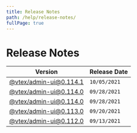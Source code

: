```yaml
---
title: Release Notes
path: /help/release-notes/
fullPage: true
---
```


# Release Notes

| Version                                                                                          | Release Date |
| ------------------------------------------------------------------------------------------------ | ------------ |
| [@vtex/admin-ui@0.114.1](https://github.com/vtex/onda/releases/tag/%40vtex%2Fadmin-ui%400.114.1) | `10/05/2021` |
| [@vtex/admin-ui@0.114.0](https://github.com/vtex/onda/releases/tag/%40vtex%2Fadmin-ui%400.114.0) | `09/28/2021` |
| [@vtex/admin-ui@0.114.0](https://github.com/vtex/onda/releases/tag/%40vtex%2Fadmin-ui%400.114.0) | `09/28/2021` |
| [@vtex/admin-ui@0.113.0](https://github.com/vtex/onda/releases/tag/%40vtex%2Fadmin-ui%400.113.0) | `09/20/2021` |
| [@vtex/admin-ui@0.112.0](https://github.com/vtex/onda/releases/tag/%40vtex%2Fadmin-ui%400.112.0) | `09/13/2021` |
